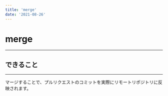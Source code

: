 ```yaml
---
title: 'merge' 
date: '2021-08-26'
---
```


# merge
---

## できること
---
マージすることで、プルリクエストのコミットを実際にリモートリポジトリに反映されます。

